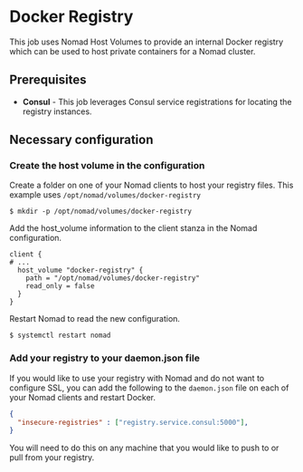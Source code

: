 # Docker Registry

This job uses Nomad Host Volumes to provide an internal Docker registry which
can be used to host private containers for a Nomad cluster.

## Prerequisites

- **Consul** - This job leverages Consul service registrations for locating the registry
instances.

## Necessary configuration

### Create the host volume in the configuration

Create a folder on one of your Nomad clients to host your registry files. This
example uses `/opt/nomad/volumes/docker-registry`

```shell-session
$ mkdir -p /opt/nomad/volumes/docker-registry
```

Add the host_volume information to the client stanza in the Nomad configuration.

```hcl
client {
# ...
  host_volume "docker-registry" {
    path = "/opt/nomad/volumes/docker-registry"
    read_only = false
  }
}
```

Restart Nomad to read the new configuration.

```shell-session
$ systemctl restart nomad
```

### Add your registry to your daemon.json file

If you would like to use your registry with Nomad and do not want to configure
SSL, you can add the following to the `daemon.json` file on each of your Nomad
clients and restart Docker.

```json
{
  "insecure-registries" : ["registry.service.consul:5000"],
}
```

You will need to do this on any machine that you would like to push to or pull
from your registry.
